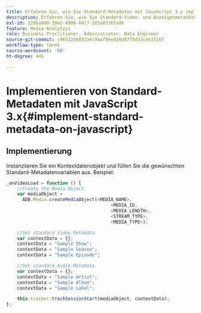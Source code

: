 ```yaml
---
title: Erfahren Sie, wie Sie Standard-Metadaten mit JavaScript 3.x implementieren
description: Erfahren Sie, wie Sie Standard-Video- und Anzeigenmetadaten festlegen, die mit Tracking-Aufrufen in Browser-Apps (JS 3.x) gesendet werden.
exl-id: 228ba000-10e2-4906-8417-265a03367a9b
feature: Media Analytics
role: Business Practitioner, Administrator, Data Engineer
source-git-commit: c96532bb032a4c9aaf9eed28d97fbd33ceb1516f
workflow-type: tm+mt
source-wordcount: '50'
ht-degree: 44%

---
```


# Implementieren von Standard-Metadaten mit JavaScript 3.x{#implement-standard-metadata-on-javascript}

## Implementierung

Instanziieren Sie ein Kontextdatenobjekt und füllen Sie die gewünschten Standard-Metadatenvariablen aus. Beispiel:

```js
_onVideoLoad = function () {
    //Create the Media Object
    var mediaObject =
      ADB.Media.createMediaObject(<MEDIA_NAME>,
                                       <MEDIA_ID,
                                       <MEDIA_LENGTH>,
                                       <STREAM_TYPE>,
                                       <MEDIA_TYPE>);

    //Set standard Video Metadata
    var contextData = {};
    contextData = "Sample Show";
    contextData = "Sample Season";
    contextData = "Sample Episode";

    //Set standard Audio Metadata
    var contextData = {};
    contextData = "Sample Artist";
    contextData = "Sample Album";
    contextData = "Sample Label";

    this.tracker.trackSessionStart(mediaObject, contextData);
};
```
